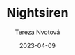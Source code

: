 ---
title: Nightsiren
author: Tereza Nvotová
layout: layouts/movie.njk
date: 2023-04-09
stars: 4
rewatched: false
tags: movie
published: true
---